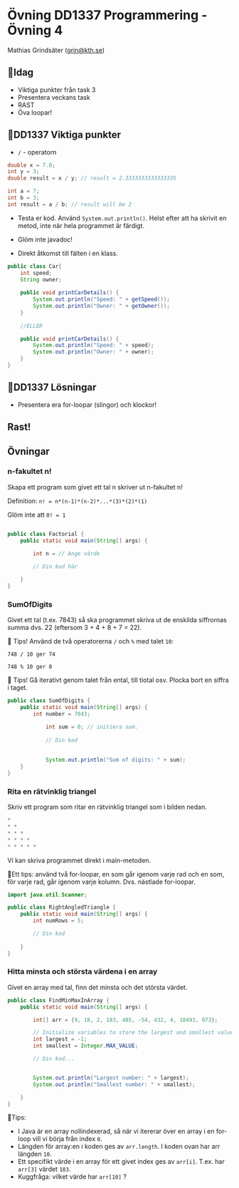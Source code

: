 # **Övning DD1337 Programmering - Övning 4**
Mathias Grindsäter (grin@kth.se)

## 💬**Idag**
* Viktiga punkter från task 3
* Presentera veckans task
* RAST
* Öva loopar!

## 💬**DD1337 Viktiga punkter**
* `/` - operatorn

```java
double x = 7.0;
int y = 3;
double result = x / y; // result = 2.3333333333333335
```
```java
int a = 7;
int b = 3;
int result = a / b; // result will be 2
```

* Testa er kod. Använd `System.out.println()`. Helst efter
att ha skrivit en metod, inte när hela programmet är färdigt.

* Glöm inte javadoc!


* Direkt åtkomst till fälten i en klass.
```java
public class Car{
    int speed;
    String owner;
    
    public void printCarDetails() {
        System.out.println("Speed: " + getSpeed());
        System.out.println("Owner: " + getOwner());
    }
    
    //ELLER

    public void printCarDetails() {
        System.out.println("Speed: " + speed);
        System.out.println("Owner: " + owner);
    }
}
```


## 💬**DD1337 Lösningar**
* Presentera era for-loopar (slingor) och klockor!

## **Rast!**

## **Övningar**

### n-fakultet n!
Skapa ett program som givet ett tal n skriver ut n-fakultet n!

Definition: `n! = n*(n-1)*(n-2)*...*(3)*(2)*(1)`

Glöm inte att `0! = 1`

```java

public class Factorial {
    public static void main(String[] args) {

        int n = // Ange värde
        
        // Din kod här

    }
}
```

### SumOfDigits
Givet ett tal (t.ex. 7843) så ska programmet skriva ut de enskilda siffrornas summa
dvs. 22 (eftersom 3 + 4 + 8 + 7 = 22).

💬 Tips! Använd de två operatorerna `/` och `%` med talet `10`:

`748 / 10 ger 74`

`748 % 10 ger 8`

💬 Tips! Gå iterativt genom talet från ental, till tiotal osv. Plocka bort
en siffra i taget.

```java
public class SumOfDigits {
    public static void main(String[] args) {
        int number = 7843;

            int sum = 0; // initiera sum.
            
            // Din kod
        
        
            System.out.println("Sum of digits: " + sum);
    }
}
```

### Rita en rätvinklig triangel
Skriv ett program som ritar en rätvinklig triangel som i bilden nedan.
```java
*
* *
* * * 
* * * * 
* * * * *
```
Vi kan skriva programmet direkt i main-metoden. 

💬Ett tips: använd två for-loopar, en som går igenom varje rad och en som, för varje rad, går igenom
varje kolumn. Dvs. nästlade for-loopar.
```java
import java.util.Scanner;

public class RightAngledTriangle {
    public static void main(String[] args) {
        int numRows = 5;

        // Din kod
        
    }
}
```

### Hitta minsta och största värdena i en array
Givet en array med tal, finn det minsta och det största värdet.
```java
public class FindMinMaxInArray {
    public static void main(String[] args) {

        int[] arr = {9, 18, 2, 183, 485, -54, 432, 4, 18493, 973};

        // Initialize variables to store the largest and smallest values
        int largest = -1;
        int smallest = Integer.MAX_VALUE;

        // Din kod...


        System.out.println("Largest number: " + largest);
        System.out.println("Smallest number: " + smallest);

    }
}

```
💬Tips: 
* I Java är en array nollindexerad, så när vi itererar över en array
i en for-loop vill vi börja från index `0`.
* Längden för array:en i koden ges av `arr.length`. I koden ovan har arr längden
`10`.
* Ett specifikt värde i en array för ett givet index ges av `arr[i]`.
T.ex. har `arr[3]` värdet `183`. 
* Kuggfråga: vilket värde har `arr[10]` ?




